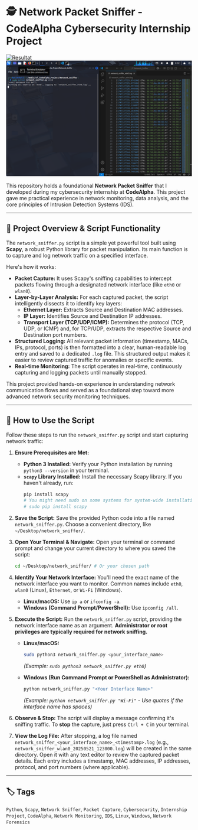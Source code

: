 # 🕵️ Network Packet Sniffer - CodeAlpha Cybersecurity Internship Project

[![Resultat](img/netsniffer.png)](img/netsniffer.png)
[![Resultat](img/NetS.png)](img/NetS.png)

This repository holds a foundational **Network Packet Sniffer** that I developed during my cybersecurity internship at **CodeAlpha**. This project gave me practical experience in network monitoring, data analysis, and the core principles of Intrusion Detection Systems (IDS).

---

## 🚀 Project Overview & Script Functionality

The `network_sniffer.py` script is a simple yet powerful tool built using **Scapy**, a robust Python library for packet manipulation. Its main function is to capture and log network traffic on a specified interface.

Here's how it works:

- **Packet Capture:** It uses Scapy's sniffing capabilities to intercept packets flowing through a designated network interface (like `eth0` or `wlan0`).
- **Layer-by-Layer Analysis:** For each captured packet, the script intelligently dissects it to identify key layers:
  - **Ethernet Layer:** Extracts Source and Destination MAC addresses.
  - **IP Layer:** Identifies Source and Destination IP addresses.
  - **Transport Layer (TCP/UDP/ICMP):** Determines the protocol (TCP, UDP, or ICMP) and, for TCP/UDP, extracts the respective Source and Destination port numbers.
- **Structured Logging:** All relevant packet information (timestamp, MACs, IPs, protocol, ports) is then formatted into a clear, human-readable log entry and saved to a dedicated `.log` file. This structured output makes it easier to review captured traffic for anomalies or specific events.
- **Real-time Monitoring:** The script operates in real-time, continuously capturing and logging packets until manually stopped.

This project provided hands-on experience in understanding network communication flows and served as a foundational step toward more advanced network security monitoring techniques.

---

## 🔧 How to Use the Script

Follow these steps to run the `network_sniffer.py` script and start capturing network traffic:

1.  **Ensure Prerequisites are Met:**

    - **Python 3 Installed:** Verify your Python installation by running `python3 --version` in your terminal.
    - **`scapy` Library Installed:** Install the necessary Scapy library. If you haven't already, run:
      ```bash
      pip install scapy
      # You might need sudo on some systems for system-wide installation:
      # sudo pip install scapy
      ```

2.  **Save the Script:**
    Save the provided Python code into a file named `network_sniffer.py`. Choose a convenient directory, like `~/Desktop/network_sniffer/`.

3.  **Open Your Terminal & Navigate:**
    Open your terminal or command prompt and change your current directory to where you saved the script:

    ```bash
    cd ~/Desktop/network_sniffer/ # Or your chosen path
    ```

4.  **Identify Your Network Interface:**
    You'll need the exact name of the network interface you want to monitor. Common names include `eth0`, `wlan0` (Linux), `Ethernet`, or `Wi-Fi` (Windows).

    - **Linux/macOS:** Use `ip a` or `ifconfig -a`.
    - **Windows (Command Prompt/PowerShell):** Use `ipconfig /all`.

5.  **Execute the Script:**
    Run the `network_sniffer.py` script, providing the network interface name as an argument. **Administrator or root privileges are typically required for network sniffing.**

    - **Linux/macOS:**

      ```bash
      sudo python3 network_sniffer.py <your_interface_name>
      ```

      _(Example: `sudo python3 network_sniffer.py eth0`)_

    - **Windows (Run Command Prompt or PowerShell as Administrator):**
      ```bash
      python network_sniffer.py "<Your Interface Name>"
      ```
      _(Example: `python network_sniffer.py "Wi-Fi"` - Use quotes if the interface name has spaces)_

6.  **Observe & Stop:**
    The script will display a message confirming it's sniffing traffic. To **stop** the capture, just press `Ctrl + C` in your terminal.

7.  **View the Log File:**
    After stopping, a log file named `network_sniffer_<your_interface_name>_<timestamp>.log` (e.g., `network_sniffer_wlan0_20250521_123000.log`) will be created in the same directory. Open it with any text editor to review the captured packet details. Each entry includes a timestamp, MAC addresses, IP addresses, protocol, and port numbers (where applicable).

---

## 🏷️ Tags

`Python`, `Scapy`, `Network Sniffer`, `Packet Capture`, `Cybersecurity`, `Internship Project`, `CodeAlpha`, `Network Monitoring`, `IDS`, `Linux`, `Windows`, `Network Forensics`
